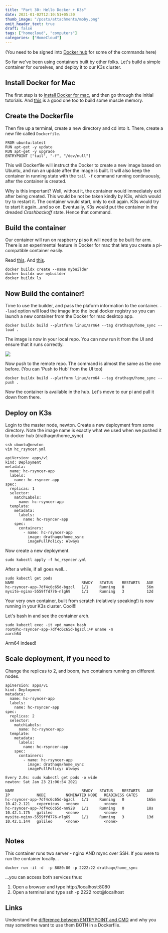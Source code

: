 ```yaml
---
title: "Part 30: Hello Docker + K3s"
date: 2021-01-02T12:10:51+05:30
thumb_image: "/posts/attachments/moby.png"
omit_header_text: true
draft: false
tags: ["homecloud", "computers"]
categories: ["HomeCloud"]
---
```


(You need to be signed into [Docker hub](https://hub.docker.com/repositories) for some of the commands here)

So far we've been using containers built by other folks. Let's build a simple container for ourselves, and deploy it to our K3s cluster. 

## Install Docker for Mac
The first step is to [install Docker for mac](/https://hub.docker.com/editions/community/docker-ce-desktop-mac/), and then go through the initial tutorials. And [this](/https://stackify.com/docker-build-a-beginners-guide-to-building-docker-images/) is a good one too to build some muscle memory.

## Create the Dockerfile

Then fire up a terminal, create a new directory and cd into it. There, create a new file called `Dockerfile`. 

```
FROM ubuntu:latest
RUN apt-get -y update
RUN apt-get -y upgrade
ENTRYPOINT ["tail", "-f", "/dev/null"]
```

This will Dockerfile will instruct the Docker to create a new image based on Ubuntu, and run an update after the image is built. It will also keep the container in running state with the `tail -f` command running continuously, after the container is created. 

Why is this important? Well, without it, the container would immediately exit after being created. This would be not be taken kindly by K3s, which would try to restart it. The container would start, only to exit again. K3s would try to start it again...and so on. Eventually, K3s would put the container in the dreaded *Crashbackoff* state. Hence that command.  

## Build the container

Our container will run on raspberry pi so it will need to be built for arm. There is an experimental feature in Docker for mac that lets you create a pi-compatible container easily. 

Read [this](https://docs.docker.com/buildx/working-with-buildx/). And [this](https://medium.com/@artur.klauser/building-multi-architecture-docker-images-with-buildx-27d80f7e2408).  

```
docker buildx create --name mybuilder
docker buildx use mybuilder
docker buildx ls 
```

## Now Build the container!

Time to use the builder, and pass the plaform information to the container. `--load` option will load the image into the local docker registry so you can launch a new container from the Docker for mac desktop app.

```
docker buildx build --platform linux/arm64 --tag drathaqm/home_sync --load .
```

The image is now in your local repo. You can now run it from the UI and ensure that it runs correctly.

![](/posts/attachments/docker_local_repo.png)

Now push to the remote repo. The command is almost the same as the one before. (You can 'Push to Hub' from the UI too)

```
docker buildx build --platform linux/arm64 --tag drathaqm/home_sync --push .
```

Now the container is available in the hub. Let's move to our pi and pull it down from there. 

## Deploy on K3s

Login to the master node, newton. Create a new deployment from some directory. Note the image name is exactly what we used when we pushed it to docker hub (drathaqm/home_sync)

```
ssh ubuntu@newton
vim hc_rsyncer.yml
```

```
apiVersion: apps/v1
kind: Deployment
metadata:
  name: hc-rsyncer-app
  labels:
    name: hc-rsyncer-app
spec:
  replicas: 1
  selector:
    matchLabels:
      name: hc-rsyncer-app
  template:
    metadata:
      labels:
        name: hc-rsyncer-app
    spec:
      containers:
        - name: hc-rsyncer-app
          image: drathaqm/home_sync
          imagePullPolicy: Always
```

Now create a new deployment.

```
sudo kubectl apply -f hc_rsyncer.yml
```

After a while, if all goes well...

```
sudo kubectl get pods
NAME                              READY   STATUS    RESTARTS   AGE
hc-rsyncer-app-7df4c6c65d-bgzcl   1/1     Running   0          56m
mysite-nginx-5559ffd776-nlg69     1/1     Running   3          12d
```

Your very own container, built from scratch (relatively speaking!) is now running in your K3s cluster. Cool!!!

Let's bash in and see the container arch. 

```
sudo kubectl exec -it <pd_name> bash
root@hc-rsyncer-app-7df4c6c65d-bgzcl:/# uname -m
aarch64
```

Arm64 indeed!

## Scale deployment, if you need to

Change the replicas to 2, and boom, two containers running on different nodes. 

```
apiVersion: apps/v1
kind: Deployment
metadata:
  name: hc-rsyncer-app
  labels:
    name: hc-rsyncer-app
spec:
  replicas: 2
  selector:
    matchLabels:
      name: hc-rsyncer-app
  template:
    metadata:
      labels:
        name: hc-rsyncer-app
    spec:
      containers:
        - name: hc-rsyncer-app
          image: drathaqm/home_sync
          imagePullPolicy: Always
```

```
Every 2.0s: sudo kubectl get pods -o wide                                                                                                                          newton: Sat Jan 23 21:06:54 2021

NAME                              READY   STATUS    RESTARTS   AGE    IP            NODE         NOMINATED NODE   READINESS GATES
hc-rsyncer-app-7df4c6c65d-bgzcl   1/1     Running   0          165m   10.42.2.121   copernicus   <none>           <none>
hc-rsyncer-app-7df4c6c65d-nn928   1/1     Running   0          18s    10.42.1.175   galileo      <none>           <none>
mysite-nginx-5559ffd776-nlg69     1/1     Running   3          13d    10.42.1.144   galileo      <none>           <none>


```

## Notes

This container runs two server - nginx AND rsync over SSH. If you were to run the container locally...

```
docker run -it -d  -p 8080:80 -p 2222:22 drathaqm/home_sync
```

...you can access both services thus:

1. Open a browser and type http://localhost:8080
2. Open a terminal and type ssh -p 2222 root@localhost




## Links

Understand the [difference between ENTRYPOINT and CMD](https://www.ctl.io/developers/blog/post/dockerfile-entrypoint-vs-cmd/) and why you may sometimes want to use them BOTH in a Dockerfile.